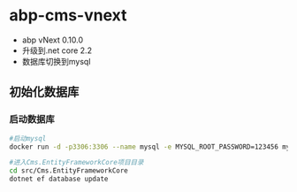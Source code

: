 # abp-cms-vnext

- abp vNext 0.10.0
- 升级到.net core 2.2
- 数据库切换到mysql

## 初始化数据库

### 启动数据库

```sh
#启动mysql
docker run -d -p3306:3306 --name mysql -e MYSQL_ROOT_PASSWORD=123456 mysql

#进入Cms.EntityFrameworkCore项目目录
cd src/Cms.EntityFrameworkCore
dotnet ef database update
```


